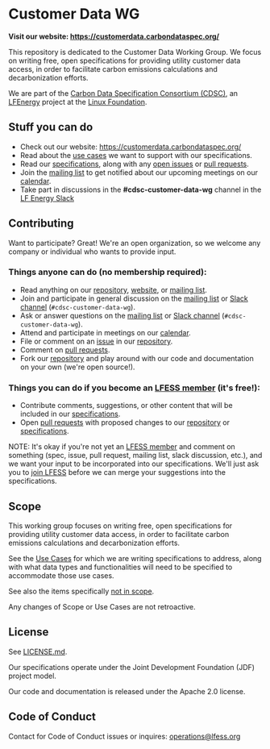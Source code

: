 # Customer Data WG

**Visit our website: https://customerdata.carbondataspec.org/**

This repository is dedicated to the Customer Data Working Group. We focus on writing free, open specifications for providing utility customer data access, in order to facilitate carbon emissions calculations and decarbonization efforts.

We are part of the [Carbon Data Specification Consortium (CDSC)](https://carbondataspec.org/), an [LFEnergy](https://www.lfenergy.org/) project at the [Linux Foundation](https://www.linuxfoundation.org/projects).

## Stuff you can do

* Check out our website: https://customerdata.carbondataspec.org/
* Read about the [use cases](https://customerdata.carbondataspec.org/use-cases) we want to support with our specifications.
* Read our [specifications](https://customerdata.carbondataspec.org/specs), along with any [open issues](https://github.com/carbon-data-specification/Customer-Data/issues) or [pull requests](https://github.com/carbon-data-specification/Customer-Data/pulls).
* Join the [mailing list](https://lists.lfenergy.org/g/cdsc-customer-data-wg) to get notified about our upcoming meetings on our [calendar](https://lists.lfenergy.org/g/cdsc-customer-data-wg/calendar).
* Take part in discussions in the **#cdsc-customer-data-wg** channel in the [LF Energy Slack](https://slack.lfenergy.org)

## Contributing

Want to participate? Great! We're an open organization, so we welcome any company or individual who wants to provide input.

### Things anyone can do (no membership required):

* Read anything on our [repository](https://github.com/carbon-data-specification/Customer-Data), [website](https://customerdata.carbondataspec.org/), or [mailing list](https://lists.lfenergy.org/g/cdsc-customer-data-wg).
* Join and participate in general discussion on the [mailing list](https://lists.lfenergy.org/g/cdsc-customer-data-wg) or [Slack channel](https://slack.lfenergy.org) (`#cdsc-customer-data-wg`).
* Ask or answer questions on the [mailing list](https://lists.lfenergy.org/g/cdsc-customer-data-wg) or [Slack channel](https://slack.lfenergy.org) (`#cdsc-customer-data-wg`).
* Attend and participate in meetings on our [calendar](https://lists.lfenergy.org/g/cdsc-customer-data-wg/calendar).
* File or comment on an [issue](https://github.com/carbon-data-specification/Customer-Data/issues) in our [repository](https://github.com/carbon-data-specification/Customer-Data).
* Comment on [pull requests](https://github.com/carbon-data-specification/Customer-Data/pulls).
* Fork our [repository](https://github.com/carbon-data-specification/Customer-Data) and play around with our code and documentation on your own (we're open source!).

### Things you can do if you become an [LFESS member](https://customerdata.carbondataspec.org/lfess) (it's free!):

* Contribute comments, suggestions, or other content that will be included in our [specifications](https://customerdata.carbondataspec.org/specs).
* Open [pull requests](https://github.com/carbon-data-specification/Customer-Data/pulls) with proposed changes to our [repository](https://github.com/carbon-data-specification/Customer-Data) or [specifications](https://customerdata.carbondataspec.org/specs).

NOTE: It's okay if you're not yet an [LFESS member](https://customerdata.carbondataspec.org/lfess) and comment on something (spec, issue, pull request, mailing list, slack discussion, etc.), and we want your input to be incorporated into our specifications. We'll just ask you to [join LFESS](https://customerdata.carbondataspec.org/lfess#join) before we can merge your suggestions into the specifications.

## Scope

This working group focuses on writing free, open specifications for providing utility customer data access, in order to facilitate carbon emissions calculations and decarbonization efforts.

See the [Use Cases](https://customerdata.carbondataspec.org/use-cases) for which we are writing specifications to address, along with what data types and functionalities will need to be specified to accommodate those use cases.

See also the items specifically [not in scope](https://customerdata.carbondataspec.org/use-cases#not-in-scope).

Any changes of Scope or Use Cases are not retroactive.

## License

See [LICENSE.md](https://github.com/carbon-data-specification/Customer-Data/blob/main/License.md).

Our specifications operate under the Joint Development Foundation (JDF) project model.

Our code and documentation is released under the Apache 2.0 license.

## Code of Conduct

Contact for Code of Conduct issues or inquires: operations@lfess.org
